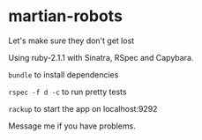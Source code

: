 martian-robots
==============

Let's make sure they don't get lost

Using ruby-2.1.1 with Sinatra, RSpec and Capybara.

`bundle` to install dependencies

`rspec -f d -c` to run pretty tests

`rackup` to start the app on localhost:9292

Message me if you have problems.
